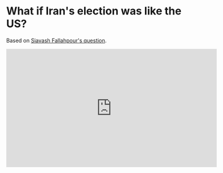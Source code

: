 # What if Iran's election was like the US?
Based on [Siavash Fallahpour's question](https://twitter.com/SFallahpour/status/1321509537266999296).
<iframe width="560" height="315" src="https://www.youtube.com/embed/xs0Pjt7v5gE" frameborder="0" allow="accelerometer; autoplay; clipboard-write; encrypted-media; gyroscope; picture-in-picture" allowfullscreen></iframe>
